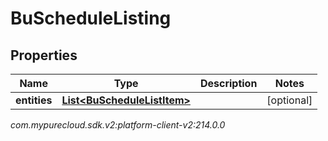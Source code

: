 # BuScheduleListing


## Properties

| Name | Type | Description | Notes |
| ------------ | ------------- | ------------- | ------------- |
| **entities** | [**List&lt;BuScheduleListItem&gt;**](BuScheduleListItem) |  |  [optional] |




_com.mypurecloud.sdk.v2:platform-client-v2:214.0.0_
